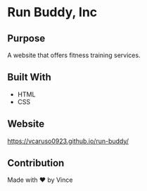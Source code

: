 # Run Buddy, Inc

## Purpose
A website that offers fitness training services. 

## Built With
* HTML
* CSS

## Website
https://vcaruso0923.github.io/run-buddy/

## Contribution
Made with ❤️ by Vince
